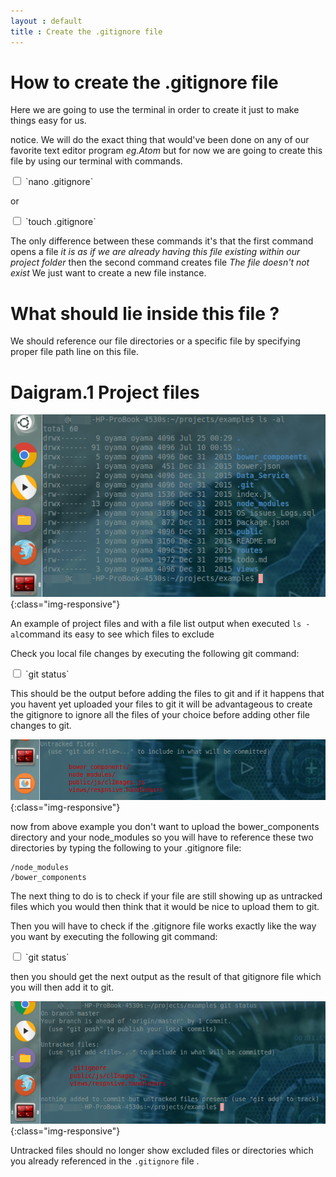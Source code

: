 ```yaml
---
layout : default
title : Create the .gitignore file
---
```


# How to create the .gitignore file

Here we are going to use the terminal in order to create it just to make things easy for us.

notice. We will do the exact thing that would've been done on any of our favorite text editor program *eg.Atom*
but for now we are going to create this file by using our terminal with commands.

<input type="checkbox" class="sidebar-checkbox" id="sidebar-checkbox">
`nano .gitignore`

or

<input type="checkbox" class="sidebar-checkbox" id="sidebar-checkbox">
`touch .gitignore`


The only difference between these commands it's that the first command opens a file *it is as if we are already having this file existing within our project folder* then the second command creates file *The file doesn't not exist* We just want to create a new file instance.

# What should lie inside this file ?

We should reference our file directories or a specific file by specifying proper file path line on this file.

# Daigram.1 Project files

![image-title-here](/img/filesEx.png){:class="img-responsive"}

An example of project files and with a file list output when executed `ls -al`command its easy to see which files to exclude


Check you local file changes by executing the following git command:

<input type="checkbox" class="sidebar-checkbox" id="sidebar-checkbox">
`git status`

This should be the output before adding the files to git and if it happens that you havent yet uploaded  your files to git it will be advantageous to create the gitignore to ignore all the files of your choice before adding other file changes to git.

![image-title-here](/img/untrackedFileEx.png){:class="img-responsive"}

now from above example you don't want to upload the bower_components directory and your node_modules so you will have to reference these two directories by typing the following to your .gitignore file:

<pre><code>/node_modules
/bower_components
</code></pre>

The next thing to do is to check if your file are still showing up as untracked files which you would then think that it would be nice to upload them to git.

Then you will have to check if the .gitignore file works exactly like the way you want by executing the following git command:

<input type="checkbox" class="sidebar-checkbox" id="sidebar-checkbox">
`git status`

then you should get the next output as the result of that gitignore file which you will then add it to git.

![image-title-here](/img/statusExample.png){:class="img-responsive"}

Untracked files should no longer show excluded files or directories which you already referenced in the `.gitignore` file .
